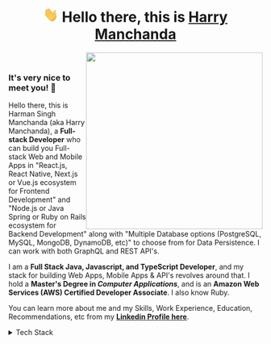 <h1 align="center"><img src="https://raw.githubusercontent.com/ABSphreak/ABSphreak/master/gifs/Hi.gif" width="30" height="30"> Hello there, this is <a href="https://www.linkedin.com/in/harrymanchanda">Harry Manchanda</a></h1>

<img align="right" src="https://user-images.githubusercontent.com/4970624/102078863-a7889d80-3e31-11eb-917c-80b590fd3a66.png" height="350" width="350" />

<p>&nbsp;</p>

### It's very nice to meet you! 🙌

Hello there, this is Harman Singh Manchanda (aka Harry Manchanda), a **Full-stack Developer** who can build you Full-stack Web and Mobile Apps in "React.js, React Native, Next.js or Vue.js ecosystem for Frontend Development" and "Node.js or Java Spring or Ruby on Rails ecosystem for Backend Development" along with "Multiple Database options (PostgreSQL, MySQL, MongoDB, DynamoDB, etc)" to choose from for Data Persistence. I can work with both GraphQL and REST API's.

I am a **Full Stack Java, Javascript, and TypeScript Developer**, and my stack for building Web Apps, Mobile Apps & API's revolves around that. I hold a **Master's Degree in _Computer Applications_**, and is an **Amazon Web Services (AWS) Certified Developer Associate**. I also know Ruby.

You can learn more about me and my Skills, Work Experience, Education, Recommendations, etc from my [**Linkedin Profile here**](https://www.linkedin.com/in/harrymanchanda/).

<details>
  <summary>Tech Stack</summary>
  <h2>🏄‍♂️ Harry's Tech Toolbox 🧰:</h2>
  
  <code><img alt="HTML 5" title="HTML 5" height="50" src="https://cdn-icons-png.flaticon.com/512/888/888859.png" /></code>
  <code><img alt="CSS 3" title="CSS 3" height="50" src="https://cdn-icons-png.flaticon.com/512/919/919826.png" /></code>
  <code><img alt="Sass/SCSS" title="Sass/SCSS" height="50" src="https://cdn-icons-png.flaticon.com/512/919/919831.png" /></code>
  <code><img alt="JavaScript" title="JavaScript" height="50" src="https://cdn-icons-png.flaticon.com/512/541/541552.png" /></code>
  <code><img alt="TypeScript" title="TypeScript" height="50" src="https://cdn-icons-png.flaticon.com/512/541/541500.png" /></code>
  <code><img alt="Java" title="Java" height="50" src="https://upload.wikimedia.org/wikipedia/en/thumb/3/30/Java_programming_language_logo.svg/1200px-Java_programming_language_logo.svg.png" /></code>
  <code><img alt="Spring" title="Spring" height="50" src="https://spring.io/img/spring.svg" /></code>
  <code><img alt="JSX" title="JSX" height="50" src="https://cdn-icons-png.flaticon.com/512/541/541490.png" /></code>
  <code><img alt="TSX" title="TSX" height="50" src="https://cdn-icons-png.flaticon.com/512/541/541501.png" /></code>
  <code><img alt="CSS-in-JS" title="CSS-in-JS" height="50" src="https://www.drupal.org/files/project-images/minify-css-javascript.png" /></code>
  <code><img alt="Ruby" title="Ruby" height="50" src="https://upload.wikimedia.org/wikipedia/commons/7/73/Ruby_logo.svg" /></code>
  <code><img alt="Ruby on Rails" title="Ruby on Rails" height="50" src="https://upload.wikimedia.org/wikipedia/commons/6/62/Ruby_On_Rails_Logo.svg" /></code>
  <code><img alt="Python" title="Python" height="50" src="https://cdn-icons-png.flaticon.com/512/1387/1387537.png" /></code>
  <code><img alt="JSON" title="JSON" height="50" src="https://cdn-icons-png.flaticon.com/512/541/541488.png" /></code>
  <code><img alt="YAML" title="YAML" height="50" src="https://cdn-icons-png.flaticon.com/512/187/187689.png" /></code>
  <code><img alt="Node.js" title="Node.js" height="50" src="https://cdn-icons-png.flaticon.com/512/919/919825.png" /></code>
  <code><img alt="Nodemailer" title="Nodemailer" height="50" src="https://nodemailer.com/nm_logo_200x136.png" /></code>
  <code><img alt="Webpack" title="Webpack" height="50" src="https://raw.githubusercontent.com/webpack/media/master/logo/icon.svg" /></code>
  <code><img alt="Gulp" title="Gulp" height="50" src="https://upload.wikimedia.org/wikipedia/commons/7/72/Gulp.js_Logo.svg" /></code>
  <code><img alt="Zurb Foundation" title="Zurb Foundation" height="50" src="https://get.foundation/assets/img/learn/features/svgs/code-reduction-01.svg" /></code>
  <code><img alt="Bootstrap" title="Bootstrap" height="50" src="https://upload.wikimedia.org/wikipedia/commons/b/b2/Bootstrap_logo.svg" /></code>
  <code><img alt="Semantic UI" title="Semantic UI" height="50" src="https://cdn.worldvectorlogo.com/logos/semantic-ui.svg" /></code>
  <code><img alt="ANT Design" title="ANT Design" height="50" src="https://gw.alipayobjects.com/zos/rmsportal/KDpgvguMpGfqaHPjicRK.svg" /></code>
  <code><img alt="Tailwind CSS" title="Tailwind CSS" height="50" src="https://tailwindcss.com/_next/static/media/tailwindcss-mark.3c5441fc7a190fb1800d4a5c7f07ba4b1345a9c8.svg" /></code>
  <code><img alt="Chakra UI" title="Chakra UI" height="50" src="https://img.stackshare.io/service/12421/rzylUjaf_400x400.jpg" /></code>
  <code><img alt="Styled Components" title="Styled Components" height="50" src="https://raw.githubusercontent.com/styled-components/brand/master/styled-components.svg" /></code>
  <code><img alt="Vue.js" title="Vue.js" height="50" src="https://upload.wikimedia.org/wikipedia/commons/9/95/Vue.js_Logo_2.svg" /></code>
  <code><img alt="Vuetify.js" title="Vuetify.js" height="50" src="https://seeklogo.com/images/V/vuetify-logo-3BCF73C928-seeklogo.com.png" /></code>
  <code><img alt="Ant Design Vue" title="Ant Design Vue" height="50" src="https://svgur.com/i/QxA.svg" /></code>
  <code><img alt="Nuxt.js" title="Nuxt.js" height="50" src="https://nuxtjs.org/design-kit/colored-logo.svg" /></code>
  <code><img alt="React.js" title="React.js" height="50" src="https://upload.wikimedia.org/wikipedia/commons/a/a7/React-icon.svg" /></code>
  <code><img alt="Preact.js" title="Preact.js" height="50" src="https://avatars0.githubusercontent.com/u/26872990" /></code>
  <code><img alt="Redux.js" title="Redux.js" height="50" src="https://upload.wikimedia.org/wikipedia/commons/4/49/Redux.png" /></code>
  <code><img alt="Semantic UI React" title="Semantic UI React" height="50" src="https://react.semantic-ui.com/logo.png" /></code>
  <code><img alt="Next.js" title="Next.js" height="50" src="https://cdn.worldvectorlogo.com/logos/next-js.svg" /></code>
  <code><img alt="Postman" title="Postman" height="50" src="https://seeklogo.com/images/P/postman-logo-0087CA0D15-seeklogo.com.png" /></code>
  <code><img alt="REST API" title="Rest API" height="50" src="https://cdn-icons-png.flaticon.com/512/2091/2091704.png" /></code>
  <code><img alt="GraphQL" title="GraphQL" height="50" src="https://upload.wikimedia.org/wikipedia/commons/1/17/GraphQL_Logo.svg" /></code>
  <code><img alt="TypeGraphQL" title="TypeGraphQL" height="50" src="https://typegraphql.com/img/logo.png" /></code>
  <code><img alt="Nest.js" title="Nest.js" height="50" src="https://d33wubrfki0l68.cloudfront.net/e937e774cbbe23635999615ad5d7732decad182a/26072/logo-small.ede75a6b.svg" /></code>
  <code><img alt="Prisma" title="Prisma" height="50" src="https://seeklogo.com/images/P/prisma-logo-3805665B69-seeklogo.com.png" /></code>
  <code><img alt="Apollo GraphQL" title="Apollo GraphQL" height="50" src="https://seeklogo.com/images/A/apollo-logo-DC7DD3C444-seeklogo.com.png" /></code>
  <code><img alt="URQL" title="URQL" height="50" src="https://svgshare.com/i/QwM.svg" /></code>
  <code><img alt="Nexus.js" title="Nexus.js" height="50" src="https://i.imgur.com/Y5BgDGl.png" /></code>
  <code><img alt="Sequelize ORM" title="Sequelize ORM" height="50" src="https://sequelize.org/img/logo.svg" /></code>
  <code><img alt="TypeORM" title="TypeORM" height="50" src="https://avatars2.githubusercontent.com/u/20165699" /></code>
  <code><img alt="MySQL" title="MySQL" height="50" src="https://upload.wikimedia.org/wikipedia/de/d/dd/MySQL_logo.svg" /></code>
  <code><img alt="PostgreSQL" title="PostgreSQL" height="50" src="https://upload.wikimedia.org/wikipedia/commons/2/29/Postgresql_elephant.svg" /></code>
  <code><img alt="MongoDB" title="MongoDB" height="50" src="https://cdn.iconscout.com/icon/free/png-512/mongodb-3-1175138.png" /></code>
  <code><img alt="Amazon DynamoDB" title="Amazon DynamoDB" height="50" src="https://upload.wikimedia.org/wikipedia/commons/f/fd/DynamoDB.png" /></code>
  <code><img alt="Redis" title="Redis" height="50" src="https://cdn.iconscout.com/icon/free/png-512/redis-3-1175053.png" /></code>
  <code><img alt="Vercel" title="Vercel" height="50" src="https://assets.vercel.com/image/upload/v1588805858/repositories/vercel/logo.png" /></code>
  <code><img alt="Netlify" title="Netlify" height="50" src="https://seeklogo.com/images/N/netlify-logo-758722CDF4-seeklogo.com.png" /></code>
  <code><img alt="Serverless Framework" title="Serverless Framework" height="50" src="https://s3-us-west-2.amazonaws.com/assets.site.serverless.com/logos/Serverless_mark_black_400x400_v3%402x.jpg" /></code>
  <code><img alt="Docker" title="Docker" height="50" src="https://www.docker.com/wp-content/uploads/2022/03/Moby-logo.png.webp" /></code>
  <code><img alt="Kubernetes" title="Kubernetes" height="50" src="https://raw.githubusercontent.com/kubernetes/kubernetes/master/logo/logo.png" /></code>
  <code><img alt="Homebrew" title="Homebrew" height="50" src="https://brew.sh/assets/img/homebrew-256x256.png" /></code>
  <code><img alt="Git" title="Git" height="50" src="https://cdn-icons-png.flaticon.com/512/2680/2680847.png" /></code>
  <code><img alt="VSCode" title="VSCode" height="50" src="https://upload.wikimedia.org/wikipedia/commons/9/9a/Visual_Studio_Code_1.35_icon.svg" /></code>
  <code><img alt="MySQL Workbench" title="MySQL Workbench" height="50" src="https://upload.wikimedia.org/wikipedia/commons/thumb/0/0e/Antu_mysql-workbench.svg/240px-Antu_mysql-workbench.svg.png" /></code>
  <code><img alt="PG Admin" title="PG Admin" height="50" src="https://upload.wikimedia.org/wikipedia/commons/thumb/c/c0/Antu_pgadmin.svg/240px-Antu_pgadmin.svg.png" /></code>
  <code><img alt="Studio 3T" title="Studio 3T" height="50" src="https://www.realwire.com/writeitfiles/studio-3t-logo-green-on-white.jpg" /></code>
  <code><img alt="Github" title="Github" height="50" src="https://cdn-icons-png.flaticon.com/512/733/733609.png" /></code>
  <code><img alt="Gitlab" title="Gitlab" height="50" src="https://about.gitlab.com/images/press/press-kit-icon.svg" /></code>
  <code><img alt="Stripe" title="Stripe" height="50" src="https://upload.wikimedia.org/wikipedia/commons/b/ba/Stripe_Logo%2C_revised_2016.svg" /></code>
</details>

